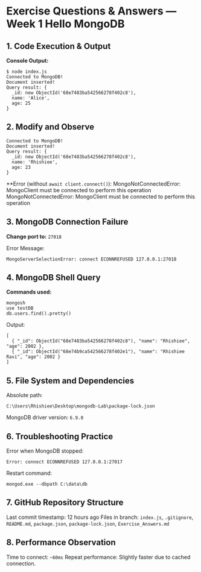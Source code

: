 # Exercise Questions & Answers — Week 1 Hello MongoDB

## 1. Code Execution & Output

**Console Output:**

```
$ node index.js
Connected to MongoDB!
Document inserted!
Query result: {
  _id: new ObjectId('68e7483ba542566278f402c8'),
  name: 'Alice',
  age: 25
}
```

## 2. Modify and Observe

```
Connected to MongoDB!
Document inserted!
Query result: {
  _id: new ObjectId('68e7483ba542566278f402c8'),
  name: 'Rhishiee',
  age: 23
}
```

**Error (without `await client.connect()`): MongoNotConnectedError: MongoClient must be connected to perform this operation
MongoNotConnectedError: MongoClient must be connected to perform this operation

## 3. MongoDB Connection Failure

**Change port to:** `27018`

Error Message:
```
MongoServerSelectionError: connect ECONNREFUSED 127.0.0.1:27018
```

## 4. MongoDB Shell Query

**Commands used:**
```
mongosh
use testDB
db.users.find().pretty()
```
Output:
```
[
  { "_id": ObjectId("68e7483ba542566278f402c8"), "name": "Rhishiee", "age": 2002 },
  { "_id": ObjectId("68e74b9ca542566278f402e1"), "name": "Rhishiee Ravi", "age": 2002 }
]
```

## 5. File System and Dependencies

Absolute path:
```
C:\Users\Rhishiee\Desktop\mongodb-Lab\package-lock.json
```
MongoDB driver version: `6.9.0`

## 6. Troubleshooting Practice

Error when MongoDB stopped: 
```
Error: connect ECONNREFUSED 127.0.0.1:27017
```

Restart command: 
```
mongod.exe --dbpath C:\data\db
```

## 7. GitHub Repository Structure

Last commit timestamp: 12 hours ago
Files in branch: `index.js`, `.gitignore`, `README.md`, `package.json`, `package-lock.json`, `Exercise_Answers.md`

## 8. Performance Observation

Time to connect: `~60ms`
Repeat performance: Slightly faster due to cached connection.

